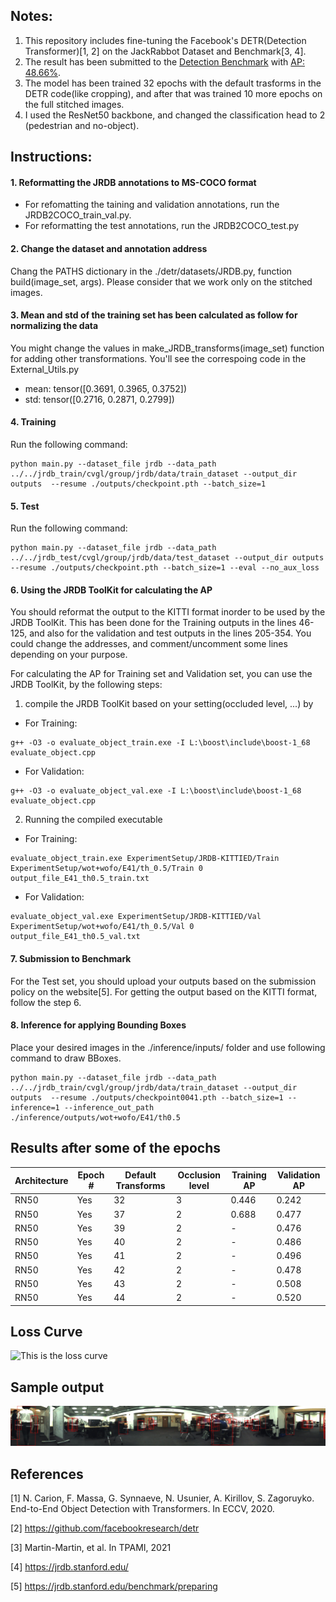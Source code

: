  
## Notes:

1. This repository includes fine-tuning the Facebook's DETR(Detection Transformer)[1, 2] on the JackRabbot Dataset and Benchmark[3, 4].
2. The result has been submitted to the [Detection Benchmark](https://jrdb.stanford.edu/leaderboards/detection) with [AP: 48.66%](https://jrdb.stanford.edu/leaderboards/results/535).
3. The model has been trained 32 epochs with the default trasforms in the DETR code(like cropping), and after that was trained 10 more epochs on the full stitched images.
4. I used the ResNet50 backbone, and changed the classification head to 2 (pedestrian and no-object).

## Instructions:

#### 1. Reformatting the JRDB annotations to MS-COCO format
* For refomatting the taining and validation annotations, run the JRDB2COCO_train_val.py.
* For reformatting the test annotations, run the JRDB2COCO_test.py 


#### 2. Change the dataset and annotation address
Chang the PATHS dictionary in the ./detr/datasets/JRDB.py, function build(image_set, args). 
Please consider that we work only on the stitched images.

#### 3. Mean and std of the training set has been calculated as follow for normalizing the data
You might change the values in make_JRDB_transforms(image_set) function for adding other transformations. You'll see the correspoing code in the External_Utils.py
* mean: tensor([0.3691, 0.3965, 0.3752])
* std:  tensor([0.2716, 0.2871, 0.2799])

#### 4. Training

Run the following command:
```
python main.py --dataset_file jrdb --data_path ../../jrdb_train/cvgl/group/jrdb/data/train_dataset --output_dir outputs  --resume ./outputs/checkpoint.pth --batch_size=1
```
#### 5. Test

Run the following command:
```
python main.py --dataset_file jrdb --data_path ../../jrdb_test/cvgl/group/jrdb/data/test_dataset --output_dir outputs  --resume ./outputs/checkpoint.pth --batch_size=1 --eval --no_aux_loss
```
#### 6. Using the JRDB ToolKit for calculating the AP

You should reformat the output to the KITTI format inorder to be used by the JRDB ToolKit. This has been done for the Training outputs in the lines 46-125, and also for the validation and test outputs in the lines 205-354. You could change the addresses, and comment/uncomment some lines depending on your purpose. 

For calculating the AP for Training set and Validation set, you can use the JRDB ToolKit, by the following steps:
1. compile the JRDB ToolKit based on your setting(occluded level, ...) by 
* For Training: 
```
g++ -O3 -o evaluate_object_train.exe -I L:\boost\include\boost-1_68 evaluate_object.cpp
```
* For Validation:
```
g++ -O3 -o evaluate_object_val.exe -I L:\boost\include\boost-1_68 evaluate_object.cpp
```

2. Running the compiled executable
* For Training:
```
evaluate_object_train.exe ExperimentSetup/JRDB-KITTIED/Train ExperimentSetup/wot+wofo/E41/th_0.5/Train 0 output_file_E41_th0.5_train.txt
```
* For Validation:
```
evaluate_object_val.exe ExperimentSetup/JRDB-KITTIED/Val ExperimentSetup/wot+wofo/E41/th_0.5/Val 0 output_file_E41_th0.5_val.txt
```
#### 7. Submission to Benchmark
For the Test set, you should upload your outputs based on the submission policy on the website[5]. For getting the output based on the KITTI format, follow the step 6.

#### 8. Inference for applying Bounding Boxes
Place your desired images in the ./inference/inputs/ folder and use following command to draw BBoxes.
```
python main.py --dataset_file jrdb --data_path ../../jrdb_train/cvgl/group/jrdb/data/train_dataset --output_dir outputs  --resume ./outputs/checkpoint0041.pth --batch_size=1 --inference=1 --inference_out_path ./inference/outputs/wot+wofo/E41/th0.5
```

## Results after some of the epochs
| Architecture  | Epoch # | Default Transforms | Occlusion level  | Training AP | Validation AP |
| ----- | ------- | ----- | ------- | ----- | ----- |
| RN50  | Yes  | 32 | 3 | 0.446| 0.242 |
| RN50  | Yes  | 37 | 2 | 0.688 | 0.477 |
| RN50  | Yes  | 39 | 2 | - | 0.476 |
| RN50  | Yes  | 40 | 2 | - | 0.486 |
| RN50  | Yes  | 41 | 2 | - | 0.496 |
| RN50  | Yes  | 42 | 2 | - | 0.478 |
| RN50  | Yes  | 43 | 2 | - | 0.508 |
| RN50  | Yes  | 44 | 2 | - | 0.520 |

## Loss Curve
![This is the loss curve](./detr/outputs/loss.png|width=100px)

## Sample output
![This is a sample output](./detr/inference/outputs/wot+wofo/E42/th0.5/000065.jpg)

## References
[1] N. Carion, F. Massa, G. Synnaeve, N. Usunier, A. Kirillov, S. Zagoruyko. End-to-End Object Detection with Transformers. In ECCV, 2020.

[2] https://github.com/facebookresearch/detr

[3] Martin-Martin, et al. In TPAMI, 2021

[4] https://jrdb.stanford.edu/

[5] https://jrdb.stanford.edu/benchmark/preparing